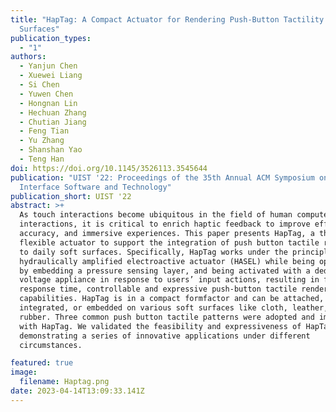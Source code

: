 ```yaml
---
title: "HapTag: A Compact Actuator for Rendering Push-Button Tactility on Soft
  Surfaces"
publication_types:
  - "1"
authors:
  - Yanjun Chen
  - Xuewei Liang
  - Si Chen
  - Yuwen Chen
  - Hongnan Lin
  - Hechuan Zhang
  - Chutian Jiang
  - Feng Tian
  - Yu Zhang
  - Shanshan Yao
  - Teng Han
doi: https://doi.org/10.1145/3526113.3545644
publication: "UIST '22: Proceedings of the 35th Annual ACM Symposium on User
  Interface Software and Technology"
publication_short: UIST '22
abstract: >+
  As touch interactions become ubiquitous in the field of human computer
  interactions, it is critical to enrich haptic feedback to improve efficiency,
  accuracy, and immersive experiences. This paper presents HapTag, a thin and
  flexible actuator to support the integration of push button tactile renderings
  to daily soft surfaces. Specifically, HapTag works under the principle of
  hydraulically amplified electroactive actuator (HASEL) while being optimized
  by embedding a pressure sensing layer, and being activated with a dedicated
  voltage appliance in response to users’ input actions, resulting in fast
  response time, controllable and expressive push-button tactile rendering
  capabilities. HapTag is in a compact formfactor and can be attached,
  integrated, or embedded on various soft surfaces like cloth, leather, and
  rubber. Three common push button tactile patterns were adopted and implemented
  with HapTag. We validated the feasibility and expressiveness of HapTag by
  demonstrating a series of innovative applications under different
  circumstances.

featured: true
image:
  filename: Haptag.png
date: 2023-04-14T13:09:33.141Z
---
```

